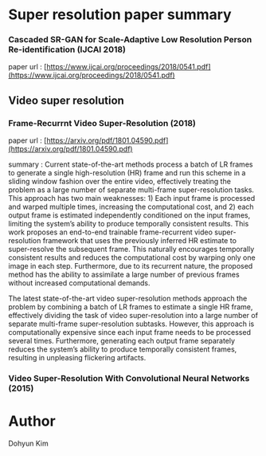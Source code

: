 # Super resolution paper summary

### Cascaded SR-GAN for Scale-Adaptive Low Resolution Person Re-identification (IJCAI 2018)
paper url : [https://www.ijcai.org/proceedings/2018/0541.pdf](https://www.ijcai.org/proceedings/2018/0541.pdf)




## Video super resolution
### Frame-Recurrnt Video Super-Resolution (2018)
paper url : [https://arxiv.org/pdf/1801.04590.pdf](https://arxiv.org/pdf/1801.04590.pdf)

summary : Current state-of-the-art methods process a batch of LR frames to generate a single high-resolution (HR) frame and run this scheme in a sliding window fashion over the entire video, effectively treating the problem as a large number of separate multi-frame super-resolution tasks. This approach has two main weaknesses: 1) Each input frame is processed and warped multiple  times, increasing  the  computational
cost, and 2) each output frame is estimated independently conditioned on the input frames, limiting the system’s ability to produce temporally consistent results. This work proposes an end-to-end trainable frame-recurrent video super-resolution framework that uses the previously inferred HR estimate to super-resolve the subsequent frame. This naturally encourages temporally consistent results and reduces the computational cost by warping only one image in each step. Furthermore, due to its recurrent nature, the proposed method has the ability to assimilate a large number of previous frames without increased computational demands.

The latest state-of-the-art video super-resolution methods approach the problem by combining a batch of LR frames to estimate a single HR frame, effectively dividing the task of video super-resolution into a large number of separate multi-frame super-resolution subtasks. However, this approach is computationally expensive since each input frame needs to be processed several times. Furthermore, generating each output frame separately reduces the system’s ability to produce temporally consistent frames, resulting in unpleasing flickering artifacts.


### Video Super-Resolution With Convolutional Neural Networks (2015)


# Author
Dohyun Kim